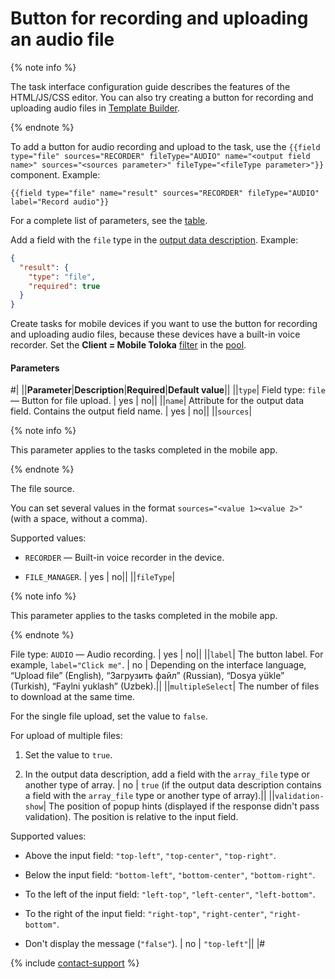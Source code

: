 # Button for recording and uploading an audio file

{% note info %}

The task interface configuration guide describes the features of the HTML/JS/CSS editor. You can also try creating a button for recording and uploading audio files in [Template Builder](../../../template-builder/reference/field.audio.md).

{% endnote %}

To add a button for audio recording and upload to the task, use the `{{field type="file" sources="RECORDER" fileType="AUDIO" name="<output field name>" sources="<sources parameter>" fileType="<fileType parameter>"}}` component. Example:

```plaintext
{{field type="file" name="result" sources="RECORDER" fileType="AUDIO" label="Record audio"}}
```

For a complete list of parameters, see the [table](#parameters).

Add a field with the `file` type in the [output data description](../incoming.md). Example:

```json
{
  "result": {
    "type": "file",
    "required": true
  }
}
```

Create tasks for mobile devices if you want to use the button for recording and uploading audio files, because these devices have a built-in voice recorder. Set the **Client = Mobile Toloka** [filter](../filters.md) in the [pool](../../../glossary.md#pool).

#### Parameters

#|
||**Parameter**|**Description**|**Required**|**Default value**||
||`type`| Field type: `file` — Button for file upload. | yes | no||
||`name`| Attribute for the output data field. Contains the output field name. | yes | no||
||`sources`|

{% note info %}

This parameter applies to the tasks completed in the mobile app.

{% endnote %}

The file source.

You can set several values in the format `sources="<value 1><value 2>"` (with a space, without a comma).

Supported values:

- `RECORDER` — Built-in voice recorder in the device.

- `FILE_MANAGER`. | yes | no||
||`fileType`|

{% note info %}

This parameter applies to the tasks completed in the mobile app.

{% endnote %}

File type: `AUDIO` — Audio recording. | yes | no||
||`label`| The button label. For example, `label="Click me"`. | no | Depending on the interface language, “Upload file” (English), “Загрузить файл” (Russian), “Dosya yükle” (Turkish), “Faylni yuklash” (Uzbek).||
||`multipleSelect`| The number of files to download at the same time.

For the single file upload, set the value to `false`.

For upload of multiple files:

1. Set the value to `true`.

1. In the output data description, add a field with the `array_file` type or another type of array. | no | `true` (if the output data description contains a field with the `array_file` type or another type of array).||
||`validation-show`| The position of popup hints (displayed if the response didn't pass validation). The position is relative to the input field.

Supported values:

- Above the input field: `"top-left"`, `"top-center"`, `"top-right"`.

- Below the input field: `"bottom-left"`, `"bottom-center"`, `"bottom-right"`.

- To the left of the input field: `"left-top"`, `"left-center"`, `"left-bottom"`.

- To the right of the input field: `"right-top"`, `"right-center"`, `"right-bottom"`.

- Don't display the message (`"false"`). | no | `"top-left"`||
|#

{% include [contact-support](../../_includes/contact-support.md) %}